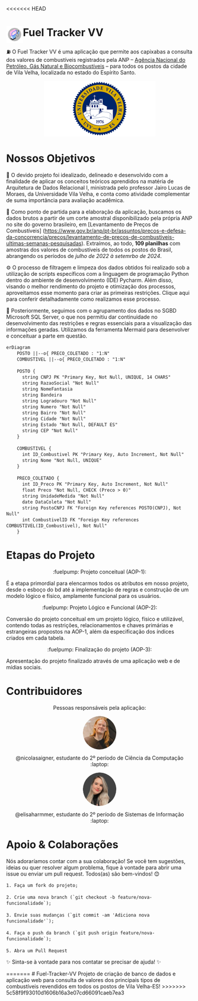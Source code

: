 <<<<<<< HEAD
<h1>
Fuel Tracker VV
<img src="assets/app-logo.png" alt="Logo da aplicação" width="45" align="left">
</h1>

:fuelpump: O Fuel Tracker VV é uma aplicação que permite aos capixabas a consulta dos valores de combustíveis registrados pela ANP – [Agência Nacional do Petróleo, Gás Natural e Biocombustíveis](https://www.gov.br/anp/pt-br) – para todos os postos da cidade de Vila Velha, localizada no estado do Espírito Santo.

<p align="center">
<img src="assets/logo-uvv.png" alt="Logo da UVV" width="300">
</p>

<h1>
Nossos Objetivos
</h1>

:link: O devido projeto foi idealizado, delineado e desenvolvido com a finalidade de aplicar os conceitos teóricos aprendidos na matéria de Arquitetura de Dados Relacional I, ministrada pelo professor Jairo Lucas de Moraes, da Universidade Vila Velha, e conta como atividade complementar de suma importância para avaliação acadêmica. 

:book: Como ponto de partida para a elaboração da aplicação, buscamos os dados brutos a partir de um corte amostral disponibilizado pela própria ANP no site do governo brasileiro, em [Levantamento de Preços de Combustíveis] (https://www.gov.br/anp/pt-br/assuntos/precos-e-defesa-da-concorrencia/precos/levantamento-de-precos-de-combustiveis-ultimas-semanas-pesquisadas). Extraímos, ao todo, **109 planilhas** com amostras dos valores de combustíveis de todos os postos do Brasil, abrangendo os períodos de *julho de 2022 à setemrbo de 2024*.

:gear: O processo de filtragem e limpeza dos dados obtidos foi realizado sob a utilização de scripts específicos com a linguagem de programação Python dentro do ambiente de desenvolvimento (IDE) Pycharm. Além disso, visando o melhor rendimento do projeto e otimização dos processos, aproveitamos esse momento para criar as primeiras restrições. Clique aqui para conferir detalhadamente como realizamos esse processo.

:open_file_folder: Posteriormente, seguimos com o agrupamento dos dados no SGBD Microsoft SQL Server, o que nos permitiu dar continuidade no desenvolvimento das restrições e regras essenciais para a visualização das informações geradas. Utilizamos da ferramenta Mermaid para desenvolver e conceituar a parte em questão.

```mermaid
erDiagram
    POSTO ||--o{ PRECO_COLETADO : "1:N"
    COMBUSTIVEL ||--o{ PRECO_COLETADO : "1:N"

    POSTO {
      string CNPJ PK "Primary Key, Not Null, UNIQUE, 14 CHARS"
      string RazaoSocial "Not Null"
      string NomeFantasia
      string Bandeira
      string Logradouro "Not Null"
      string Numero "Not Null"
      string Bairro "Not Null"
      string Cidade "Not Null"
      string Estado "Not Null, DEFAULT ES"
      string CEP "Not Null"
    }

    COMBUSTIVEL {
      int ID_Combustivel PK "Primary Key, Auto Increment, Not Null"
      string Nome "Not Null, UNIQUE"
    }

    PRECO_COLETADO {
      int ID_Preco PK "Primary Key, Auto Increment, Not Null"
      float Preco "Not Null, CHECK (Preco > 0)"
      string UnidadeMedida "Not Null"
      date DataColeta "Not Null"
      string PostoCNPJ FK "Foreign Key references POSTO(CNPJ), Not Null"
      int CombustivelID FK "Foreign Key references COMBUSTIVEL(ID_Combustivel), Not Null"
    }
```

<h1>
Etapas do Projeto
</h1>

<p align="center">:fuelpump: Projeto conceitual (AOP-1): 

É a etapa primordial para elencarmos todos os atributos em nosso projeto, desde o esboço do bd até a implementação de regras e construção de um modelo lógico e físico, amplamente funcional para os usuários.</p>

<p align="center">:fuelpump: Projeto Lógico e Funcional (AOP-2):

Conversão do projeto conceitual em um projeto lógico, físico e utilizável, contendo todas as restrições, relacionamentos e chaves primárias e estrangeiras propostos na AOP-1, além da especificação dos índices criados em cada tabela.</p>

<p align="center">:fuelpump: Finalização do projeto (AOP-3):

Apresentação do projeto finalizado através de uma aplicação web e de mídias sociais.</p>

<h1>
Contribuidores
</h1>

<p align="center">Pessoas responsáveis pela aplicação:

<p align="center" style='border-radius: 50%; width: 90px; display: block; margin: auto;'>
  <img src="assets/nicolas-aigner.png" alt="Nícolas Aigner" width="90" style='border-radius: 50%; width: 90px; display: block; margin: auto;' />
</p>

<p align="center">@nicolasaigner, estudante do 2º período de Ciência da Computação :laptop:</p>

<p align="center">
  <img src="assets/elisa-harmmer.png" alt="Elisa Harmmer Ferreira" width="90" style="border-radius: 50%; display: block; margin: auto;" />
</p>

<p align="center">@elisaharmmer, estudante do 2º período de Sistemas de Informação :laptop:</p>

<h1>
Apoio & Colaborações
</h1>

<p>
Nós adoraríamos contar com a sua colaboração! Se você tem sugestões, ideias ou quer resolver algum problema, fique à vontade para abrir uma issue ou enviar um pull request. Todos(as) são bem-vindos! 😊

```
1. Faça um fork do projeto;

2. Crie uma nova branch (`git checkout -b feature/nova-funcionalidade`);

3. Envie suas mudanças (`git commit -am 'Adiciona nova funcionalidade'`);

4. Faça o push da branch (`git push origin feature/nova-funcionalidade`);

5. Abra um Pull Request
````

✨ Sinta-se à vontade para nos contatar se precisar de ajuda! ✨
</p>
=======
# Fuel-Tracker-VV
Projeto de criação de banco de dados e aplicação web para consulta de valores dos principais tipos de combustíveis revendidos em todos os postos de Vila Velha-ES!
>>>>>>> 5c58f9f93010d1606b16a3e07cd66091caeb7ea3
